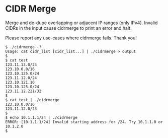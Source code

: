 CIDR Merge
==========

Merge and de-dupe overlapping or adjacent IP ranges (only IPv4). Invalid CIDRs in
the input cause cidrmerge to print an error and halt.

Please report any use-cases where cidrmerge fails. Thank you!

```
$ ./cidrmerge -?
Usage: cat cidr_list [cidr_list...] | ./cidrmerge > output
$ 
$ cat test
123.11.13.0/24
123.10.0.0/16
123.10.125.0/24
123.11.12.0/24
123.10.121.16
123.10.125.0/24
123.11.12.221/32
$ 
$ cat test | ./cidrmerge 
123.10.0.0/16
123.11.12.0/23
$ 
$ echo 10.1.1.1/24 | ./cidrmerge 
ERROR: [10.1.1.1/24] Invalid starting address for /24. Try 10.1.1.0 or 10.1.2.0
$ 
```

